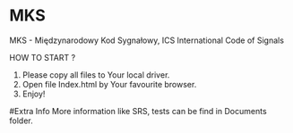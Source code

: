 # MKS
MKS - Międzynarodowy Kod Sygnałowy, ICS International Code of Signals

HOW TO START ?
1. Please copy all files to Your local driver.
2. Open file Index.html by Your favourite browser.
3. Enjoy!

#Extra Info
More information like SRS, tests can be find in Documents folder.